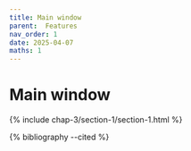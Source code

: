 ```yaml
---
title: Main window
parent:  Features
nav_order: 1
date: 2025-04-07
maths: 1
---
```


# Main window

{% include chap-3/section-1/section-1.html %}

{% bibliography --cited %}
